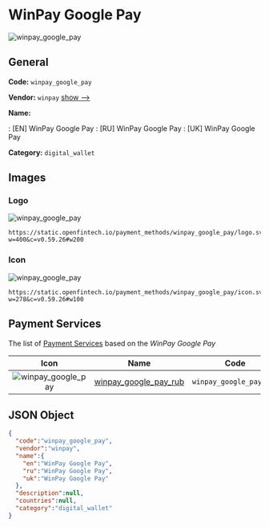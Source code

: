 
# WinPay Google Pay 
![winpay_google_pay](https://static.openfintech.io/payment_methods/winpay_google_pay/logo.svg?w=400&c=v0.59.26#w200)  

## General 
**Code:** `winpay_google_pay` 
 
**Vendor:** `winpay` [show -->](/vendors/winpay/) 
 
**Name:** 
 
:	[EN] WinPay Google Pay 
:	[RU] WinPay Google Pay 
:	[UK] WinPay Google Pay 
 
**Category:** `digital_wallet` 
 

## Images 

### Logo 
![winpay_google_pay](https://static.openfintech.io/payment_methods/winpay_google_pay/logo.svg?w=400&c=v0.59.26#w200)  

```
https://static.openfintech.io/payment_methods/winpay_google_pay/logo.svg?w=400&c=v0.59.26#w200
```  

### Icon 
![winpay_google_pay](https://static.openfintech.io/payment_methods/winpay_google_pay/icon.svg?w=278&c=v0.59.26#w100)  

```
https://static.openfintech.io/payment_methods/winpay_google_pay/icon.svg?w=278&c=v0.59.26#w100
```  

## Payment Services 
 
The list of [Payment Services](/payment-services/) based on the _WinPay Google Pay_ 

|Icon|Name|Code| 
|:---:|:---:|:---:| 
|![winpay_google_pay](https://static.openfintech.io/payment_methods/winpay_google_pay/icon.svg?w=278&c=v0.59.26#w100) |[winpay_google_pay_rub](/payment-services/winpay_google_pay_rub/)|`winpay_google_pay_rub`| 
 

## JSON Object 

```json
{
  "code":"winpay_google_pay",
  "vendor":"winpay",
  "name":{
    "en":"WinPay Google Pay",
    "ru":"WinPay Google Pay",
    "uk":"WinPay Google Pay"
  },
  "description":null,
  "countries":null,
  "category":"digital_wallet"
}
```  
